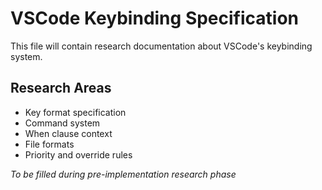 # VSCode Keybinding Specification

This file will contain research documentation about VSCode's keybinding system.

## Research Areas

- Key format specification
- Command system
- When clause context
- File formats
- Priority and override rules

*To be filled during pre-implementation research phase*